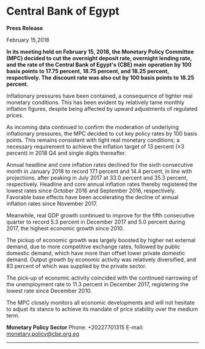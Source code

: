 # Central Bank of Egypt

**Press Release**

February 15,2018

**In its meeting held on February 15, 2018, the Monetary Policy Committee (MPC) decided to cut the**
**overnight deposit rate, overnight lending rate, and the rate of the Central Bank of Egypt's (CBE) main**
**operation by 100 basis points to 17.75 percent, 18.75 percent, and 18.25 percent, respectively. The**
**discount rate was also cut by 100 basis points to 18.25 percent.**

Inflationary pressures have been contained, a consequence of tighter real monetary conditions. This has
been evident by relatively tame monthly inflation figures, despite being affected by upward adjustments
of regulated prices.

As incoming data continued to confirm the moderation of underlying inflationary pressures, the MPC
decided to cut key policy rates by 100 basis points. This remains consistent with tight real monetary
conditions; a necessary requirement to achieve the inflation target of 13 percent (±3 percent) in 2018
Q4 and single digits thereafter.

Annual headline and core inflation rates declined for the sixth consecutive month in January 2018 to
record 17.1 percent and 14.4 percent, in line with projections, after peaking in July 2017 at 33.0 percent
and 35.3 percent, respectively. Headline and core annual inflation rates thereby registered the lowest
rates since October 2016 and September 2016, respectively. Favorable base effects have been
accelerating the decline of annual inflation rates since November 2017.

Meanwhile, real GDP growth continued to improve for the fifth consecutive quarter to record 5.3
percent in December 2017 and 5.0 percent during 2017, the highest economic growth since 2010.

The pickup of economic growth was largely boosted by higher net external demand, due to more
competitive exchange rates, followed by public domestic demand, which have more than offset lower
private domestic demand. Output growth by economic activity was relatively diversified, and 83 percent
of which was supplied by the private sector.

The pick-up of economic activity coincided with the continued narrowing of the unemployment rate to
11.3 percent in December 2017, registering the lowest rate since December 2010.

The MPC closely monitors all economic developments and will not hesitate to adjust its stance to
achieve its mandate of price stability over the medium term.

**Monetary Policy Sector**
Phone: +20227701315
E-mail: monetary.policy@cbe.org.eg


-----

